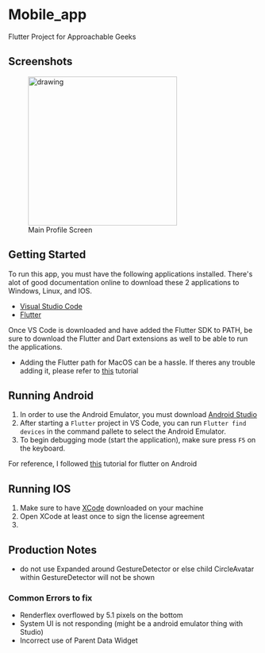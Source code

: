 # Mobile_app

Flutter Project for Approachable Geeks

## Screenshots
<figure>
    <img src="https://i.imgur.com/SvLMRK0.png" alt='drawing' width='300' >
    <figcaption>Main Profile Screen</figcaption>
</figure>

## Getting Started

To run this app, you must have the following applications installed. There's alot of good documentation online to download these 2 applications to Windows, Linux, and IOS.
- [Visual Studio Code](https://code.visualstudio.com/)
- [Flutter](https://flutter.dev/docs/get-started/install)

Once VS Code is downloaded and have added the Flutter SDK to PATH, be sure to download the Flutter and Dart extensions as well to be able to run the applications.

- Adding the Flutter path for MacOS can be a hassle. If theres any trouble adding it, please refer to [this](https://www.youtube.com/watch?v=9GuzMsZQUYs&ab_channel=FlutterExplained) tutorial

## Running Android
1. In order to use the Android Emulator, you must download [Android Studio](https://developer.android.com/studio/?gclid=Cj0KCQjwmcWDBhCOARIsALgJ2Qe_WACBGbq_Jl3Wcj5VxMz-qZLS2NdbG3Td5SMJu0qWk2ATcqMjzUAaArFGEALw_wcB&gclsrc=aw.ds)
2. After starting a `Flutter` project in VS Code, you can run `Flutter find devices` in the command pallete to select the Android Emulator.
3. To begin debugging mode (start the application), make sure press `F5` on the keyboard.

For reference, I followed [this](https://www.youtube.com/watch?v=ly0hAtV7EBg&list=PLzMcBGfZo4-knQWGK2IC49Q_5AnQrFpzv&ab_channel=TechWithTim) tutorial for flutter on Android

## Running IOS
1. Make sure to have [XCode](https://developer.apple.com/xcode/) downloaded on your machine
2. Open XCode at least once to sign the license agreement
3. 

## Production Notes

- do not use Expanded around GestureDetector or else child CircleAvatar within GestureDetector will not be shown

### Common Errors to fix
 - Renderflex overflowed by 5.1 pixels on the bottom
 - System UI is not responding (might be a android emulator thing with Studio)
 - Incorrect use of Parent Data Widget